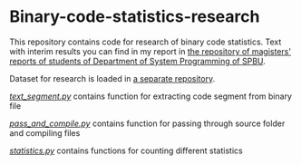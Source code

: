 # Binary-code-statistics-research
This repository contains code for research of binary code statistics. Text with interim results you can find in my report in [the repository of magisters' reports of students of Department of System Programming of SPBU](https://github.com/spbu-se/mag_practices_2021-2023).

Dataset for research is loaded in [a separate repository](https://github.com/IvanArkhipov1999/Binaries-dataset).

[*text_segment.py*](https://github.com/IvanArkhipov1999/Binary-code-statistics-research/blob/main/text_segment.py) contains function for extracting code segment from binary file

[*pass_and_compile.py*](https://github.com/IvanArkhipov1999/Binary-code-statistics-research/blob/main/pass_and_compile.py) contains function for passing through source folder and compiling files

[*statistics.py*](https://github.com/IvanArkhipov1999/Binary-code-statistics-research/blob/main/statistics.py) contains functions for counting different statistics
